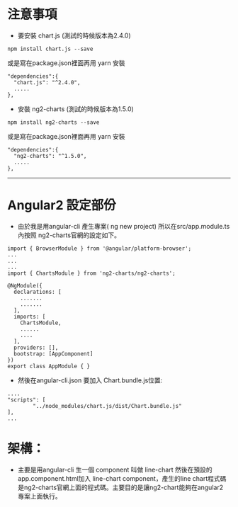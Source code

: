 # 注意事項
 
- 要安裝 chart.js (測試的時候版本為2.4.0)

`
npm install chart.js --save
`

或是寫在package.json裡面再用 yarn 安裝

```
"dependencies":{
  "chart.js": "^2.4.0",
  .....
},

```

- 安裝 ng2-charts (測試的時候版本為1.5.0)
```
npm install ng2-charts --save
```
或是寫在package.json裡面再用 yarn 安裝

```
"dependencies":{
  "ng2-charts": "^1.5.0",
  .....
},
```

---

# Angular2 設定部份
- 由於我是用angular-cli 產生專案( ng new project) 所以在src/app.module.ts內按照 ng2-charts官網的設定如下。
```
import { BrowserModule } from '@angular/platform-browser';
...
...
...
import { ChartsModule } from 'ng2-charts/ng2-charts';

@NgModule({
  declarations: [
    .......
    .......
  ],
  imports: [
    ChartsModule,
    ......
    ....
  ],
  providers: [],
  bootstrap: [AppComponent]
})
export class AppModule { }
```
- 然後在angular-cli.json 要加入 Chart.bundle.js位置:
```
....
"scripts": [
        "../node_modules/chart.js/dist/Chart.bundle.js"
],
...
```

# 架構：
- 主要是用angular-cli 生一個 component 叫做 line-chart 然後在預設的app.component.html加入 line-chart component，產生的line chart程式碼是ng2-charts官網上面的程式碼。主要目的是讓ng2-chart能夠在angular2 專案上面執行。

